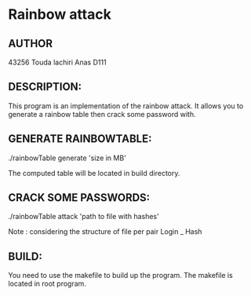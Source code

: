 # Rainbow attack

## AUTHOR

43256 Touda lachiri Anas D111

## DESCRIPTION:
This program is an implementation of the rainbow attack.
It allows you to generate a rainbow table then crack some password with.

## GENERATE RAINBOWTABLE:
./rainbowTable generate 'size in MB'

The computed table will be located in build directory.

## CRACK SOME PASSWORDS:
./rainbowTable attack 'path to file with hashes'

Note : considering the structure of file per pair Login _ Hash 

## BUILD:
You need to use the makefile to build up the program.
The makefile is located in root program.




